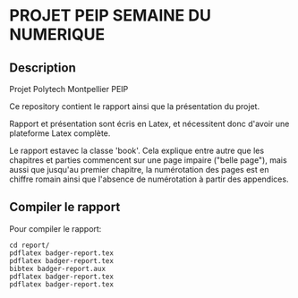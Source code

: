 PROJET PEIP SEMAINE DU NUMERIQUE
================================

Description
-----------

Projet Polytech Montpellier PEIP  

Ce repository contient le rapport ainsi que la présentation du projet.  

Rapport et présentation sont écris en Latex, et nécessitent donc d'avoir une
plateforme Latex complète.

Le rapport estavec la classe 'book'. Cela explique entre autre que les chapitres
et parties commencent sur une page impaire ("belle page"), mais aussi que jusqu'au 
premier chapitre, la numérotation des pages est en chiffre romain ainsi que 
l'absence de numérotation à partir des appendices.  


Compiler le rapport
-------------------

Pour compiler le rapport:

    cd report/  
    pdflatex badger-report.tex  
    pdflatex badger-report.tex  
    bibtex badger-report.aux  
    pdflatex badger-report.tex  
    pdflatex badger-report.tex  
